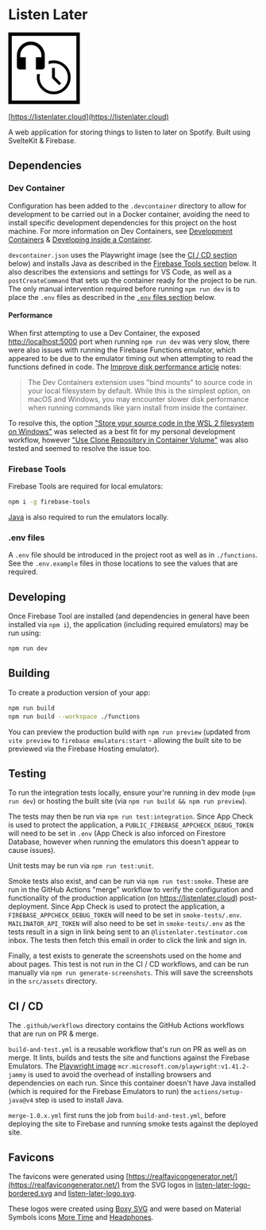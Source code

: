 # Listen Later

![Listen Later Logo](./static/mstile-144x144.png)

[https://listenlater.cloud](https://listenlater.cloud)

A web application for storing things to listen to later on Spotify. Built using SvelteKit & Firebase.

## Dependencies

### Dev Container

Configuration has been added to the `.devcontainer` directory to allow for development to be carried out in a Docker container, avoiding the need to install specific development dependencies for this project on the host machine. For more information on Dev Containers, see [Development Containers](https://containers.dev/) & [Developing inside a Container](https://code.visualstudio.com/docs/devcontainers/containers).

`devcontainer.json` uses the Playwright image (see the [CI / CD section](#ci--cd) below) and installs Java as described in the [Firebase Tools section](#firebase-tools) below. It also describes the extensions and settings for VS Code, as well as a `postCreateCommand` that sets up the container ready for the project to be run. The only manual intervention required before running `npm run dev` is to place the `.env` files as described in the [`.env` files section](#env-files) below.

#### Performance

When first attempting to use a Dev Container, the exposed <http://localhost:5000> port when running `npm run dev` was very slow, there were also issues with running the Firebase Functions emulator, which appeared to be due to the emulator timing out when attempting to read the functions defined in code. The [Improve disk performance article](https://code.visualstudio.com/remote/advancedcontainers/improve-performance) notes:

> The Dev Containers extension uses "bind mounts" to source code in your local filesystem by default. While this is the simplest option, on macOS and Windows, you may encounter slower disk performance when running commands like yarn install from inside the container.

To resolve this, the option ["Store your source code in the WSL 2 filesystem on Windows"](https://code.visualstudio.com/remote/advancedcontainers/improve-performance#_store-your-source-code-in-the-wsl-2-filesystem-on-windows) was selected as a best fit for my personal development workflow, however ["Use Clone Repository in Container Volume"](https://code.visualstudio.com/remote/advancedcontainers/improve-performance#_use-clone-repository-in-container-volume) was also tested and seemed to resolve the issue too.

### Firebase Tools

Firebase Tools are required for local emulators:

```bash
npm i -g firebase-tools
```

[Java](https://www.oracle.com/uk/java/technologies/downloads/) is also required to run the emulators locally.

### .env files

A `.env` file should be introduced in the project root as well as in `./functions`. See the `.env.example` files in those locations to see the values that are required.

## Developing

Once Firebase Tool are installed (and dependencies in general have been installed via `npm i`), the application (including required emulators) may be run using:

```bash
npm run dev
```

## Building

To create a production version of your app:

```bash
npm run build
npm run build --workspace ./functions
```

You can preview the production build with `npm run preview` (updated from `vite preview` to `firebase emulators:start` - allowing the built site to be previewed via the Firebase Hosting emulator).

## Testing

To run the integration tests locally, ensure your're running in dev mode (`npm run dev`) or hosting the built site (via `npm run build && npm run preview`).

The tests may then be run via `npm run test:integration`. Since App Check is used to protect the application, a `PUBLIC_FIREBASE_APPCHECK_DEBUG_TOKEN` will need to be set in `.env` (App Check is also inforced on Firestore Database, however when running the emulators this doesn't appear to cause issues).

Unit tests may be run via `npm run test:unit`.

Smoke tests also exist, and can be run via `npm run test:smoke`. These are run in the GitHub Actions "merge" workflow to verify the configuration and functionality of the production application (on <https://listenlater.cloud>) post-deployment. Since App Check is used to protect the application, a `FIREBASE_APPCHECK_DEBUG_TOKEN` will need to be set in `smoke-tests/.env`. `MAILINATOR_API_TOKEN` will also need to be set in `smoke-tests/.env` as the tests result in a sign in link being sent to an `@listenlater.testinator.com` inbox. The tests then fetch this email in order to click the link and sign in.

Finally, a test exists to generate the screenshots used on the home and about pages. This test is not run in the CI / CD workflows, and can be run manually via `npm run generate-screenshots`. This will save the screenshots in the `src/assets` directory.

## CI / CD

The `.github/workflows` directory contains the GitHub Actions workflows that are run on PR & merge.

`build-and-test.yml` is a reusable workflow that's run on PR as well as on merge. It lints, builds and tests the site and functions against the Firebase Emulators. The [Playwright image](https://playwright.dev/docs/ci#via-containers) `mcr.microsoft.com/playwright:v1.41.2-jammy` is used to avoid the overhead of installing browsers and dependencies on each run. Since this container doesn't have Java installed (which is required for the Firebase Emulators to run) the `actions/setup-java@v4` step is used to install Java.

`merge-1.0.x.yml` first runs the job from `build-and-test.yml`, before deploying the site to Firebase and running smoke tests against the deployed site.

## Favicons

The favicons were generated using [https://realfavicongenerator.net/](https://realfavicongenerator.net/) from the SVG logos in [listen-later-logo-bordered.svg](./listen-later-logo-bordered.svg) and [listen-later-logo.svg](./listen-later-logo.svg).

These logos were created using [Boxy SVG](https://boxy-svg.com/) and were based on Material Symbols icons [More Time](https://fonts.google.com/icons?selected=Material+Symbols+Outlined:more_time:FILL@0;wght@400;GRAD@0;opsz@48&icon.query=clock) and [Headphones](https://fonts.google.com/icons?selected=Material+Symbols+Outlined:headphones:FILL@1;wght@400;GRAD@0;opsz@48&icon.query=music&icon.set=Material+Symbols).
